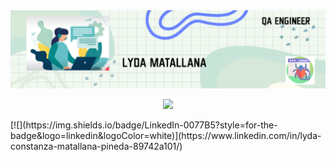 <div id="header" align="center">
  <img decoding="async" src="https://github.com/LydaMatallana/LydaMatallana/blob/main/banner%20git.png" width="800"/>
</div>

<p align="center" width="100%">
    <img width="33%" src="https://i.sstatic.net/RJj4x.png">
</p>
[![](https://img.shields.io/badge/LinkedIn-0077B5?style=for-the-badge&logo=linkedin&logoColor=white)](https://www.linkedin.com/in/lyda-constanza-matallana-pineda-89742a101/)


<!--
**LydaMatallana/LydaMatallana** is a ✨ _special_ ✨ repository because its `README.md` (this file) appears on your GitHub profile.

Here are some ideas to get you started:

- 🔭 I’m currently working on ...
- 🌱 I’m currently learning ...
- 👯 I’m looking to collaborate on ...
- 🤔 I’m looking for help with ...
- 💬 Ask me about ...
- 📫 How to reach me: ...
- 😄 Pronouns: ...
- ⚡ Fun fact: ...
-->

